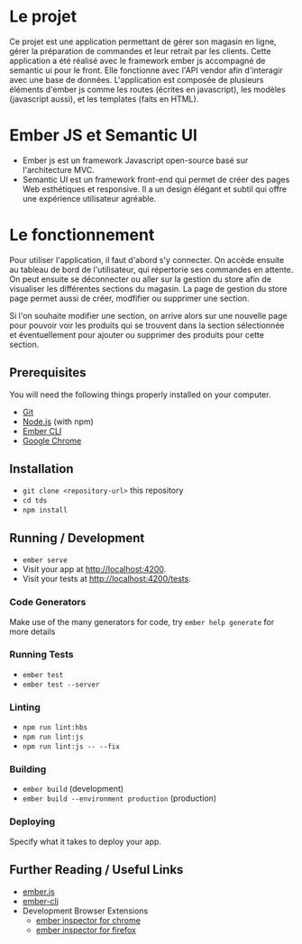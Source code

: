# Le projet

Ce projet est une application permettant de gérer son magasin en ligne, gérer la préparation de commandes et leur retrait par les clients.
Cette application a été réalisé avec le framework ember js accompagné de semantic ui pour le front. 
Elle fonctionne avec l'API vendor afin d'interagir avec une base de données. L'application est composée de plusieurs éléments d'ember js comme les routes (écrites en javascript), les modèles (javascript aussi), et les templates (faits en HTML). 

# Ember JS et Semantic UI
* Ember js est un framework Javascript open-source basé sur l'architecture MVC.
* Semantic UI est un framework front-end qui permet de créer des pages Web esthétiques et responsive. Il a un design élégant et subtil qui offre une expérience utilisateur agréable.

# Le fonctionnement

Pour utiliser l'application, il faut d'abord s'y connecter. On accède ensuite au tableau de bord de l'utilisateur, qui répertorie ses commandes en attente.
On peut ensuite se déconnecter ou aller sur la gestion du store afin de visualiser les différentes sections du magasin. La page de gestion du store page permet aussi de créer, modfifier ou supprimer une section. 

Si l'on souhaite modifier une section, on arrive alors sur une nouvelle page pour pouvoir voir les produits qui se trouvent dans la section sélectionnée et éventuellement pour ajouter ou supprimer des produits pour cette section.


## Prerequisites

You will need the following things properly installed on your computer.

* [Git](https://git-scm.com/)
* [Node.js](https://nodejs.org/) (with npm)
* [Ember CLI](https://ember-cli.com/)
* [Google Chrome](https://google.com/chrome/)

## Installation

* `git clone <repository-url>` this repository
* `cd tds`
* `npm install`

## Running / Development

* `ember serve`
* Visit your app at [http://localhost:4200](http://localhost:4200).
* Visit your tests at [http://localhost:4200/tests](http://localhost:4200/tests).

### Code Generators

Make use of the many generators for code, try `ember help generate` for more details

### Running Tests

* `ember test`
* `ember test --server`

### Linting

* `npm run lint:hbs`
* `npm run lint:js`
* `npm run lint:js -- --fix`

### Building

* `ember build` (development)
* `ember build --environment production` (production)

### Deploying

Specify what it takes to deploy your app.

## Further Reading / Useful Links

* [ember.js](https://emberjs.com/)
* [ember-cli](https://ember-cli.com/)
* Development Browser Extensions
  * [ember inspector for chrome](https://chrome.google.com/webstore/detail/ember-inspector/bmdblncegkenkacieihfhpjfppoconhi)
  * [ember inspector for firefox](https://addons.mozilla.org/en-US/firefox/addon/ember-inspector/)
